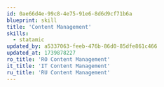 ```yaml
---
id: 0ae66d4e-99c8-4e75-91e6-8d6d9cf71b6a
blueprint: skill
title: 'Content Management'
skills:
  - statamic
updated_by: a5337063-feeb-476b-86d0-85dfe861c466
updated_at: 1739878227
ro_title: 'RO Content Management'
it_title: 'IT Content Management'
ru_title: 'RU Content Management'
---
```

